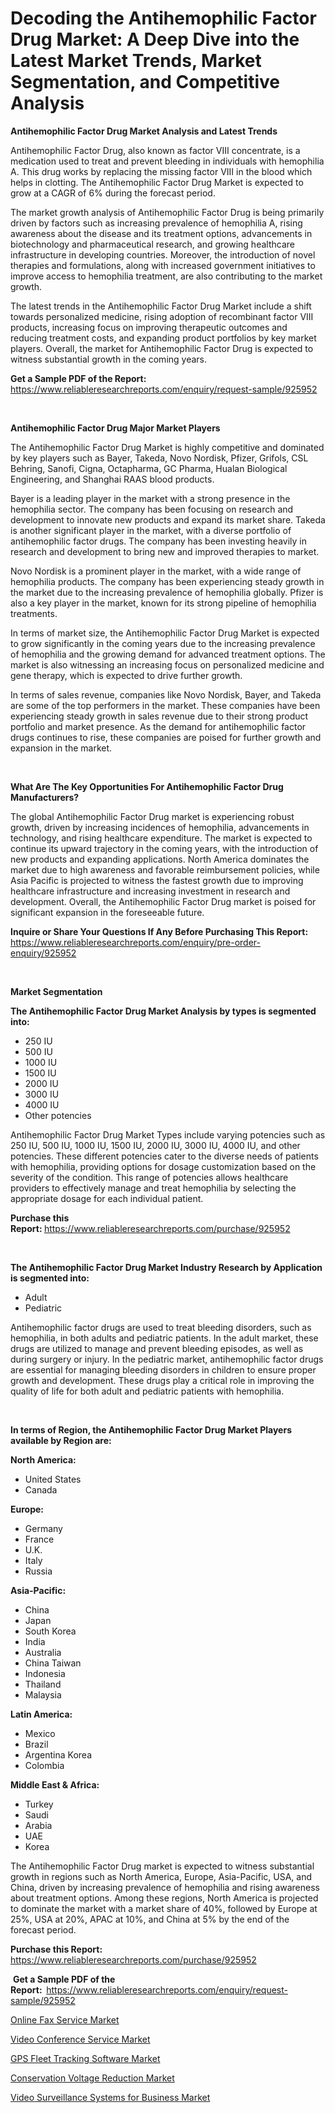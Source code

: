 <p><h1>Decoding the Antihemophilic Factor Drug Market: A Deep Dive into the Latest Market Trends, Market Segmentation, and Competitive Analysis</h1></p><p><strong>Antihemophilic Factor Drug Market Analysis and Latest Trends</strong></p>
<p><p>Antihemophilic Factor Drug, also known as factor VIII concentrate, is a medication used to treat and prevent bleeding in individuals with hemophilia A. This drug works by replacing the missing factor VIII in the blood which helps in clotting. The Antihemophilic Factor Drug Market is expected to grow at a CAGR of 6% during the forecast period. </p><p>The market growth analysis of Antihemophilic Factor Drug is being primarily driven by factors such as increasing prevalence of hemophilia A, rising awareness about the disease and its treatment options, advancements in biotechnology and pharmaceutical research, and growing healthcare infrastructure in developing countries. Moreover, the introduction of novel therapies and formulations, along with increased government initiatives to improve access to hemophilia treatment, are also contributing to the market growth.</p><p>The latest trends in the Antihemophilic Factor Drug Market include a shift towards personalized medicine, rising adoption of recombinant factor VIII products, increasing focus on improving therapeutic outcomes and reducing treatment costs, and expanding product portfolios by key market players. Overall, the market for Antihemophilic Factor Drug is expected to witness substantial growth in the coming years.</p></p>
<p><strong>Get a Sample PDF of the Report:&nbsp;</strong> <a href="https://www.reliableresearchreports.com/enquiry/request-sample/925952">https://www.reliableresearchreports.com/enquiry/request-sample/925952</a></p>
<p>&nbsp;</p>
<p><strong>Antihemophilic Factor Drug Major Market Players</strong></p>
<p><p>The Antihemophilic Factor Drug Market is highly competitive and dominated by key players such as Bayer, Takeda, Novo Nordisk, Pfizer, Grifols, CSL Behring, Sanofi, Cigna, Octapharma, GC Pharma, Hualan Biological Engineering, and Shanghai RAAS blood products. </p><p>Bayer is a leading player in the market with a strong presence in the hemophilia sector. The company has been focusing on research and development to innovate new products and expand its market share. Takeda is another significant player in the market, with a diverse portfolio of antihemophilic factor drugs. The company has been investing heavily in research and development to bring new and improved therapies to market.</p><p>Novo Nordisk is a prominent player in the market, with a wide range of hemophilia products. The company has been experiencing steady growth in the market due to the increasing prevalence of hemophilia globally. Pfizer is also a key player in the market, known for its strong pipeline of hemophilia treatments.</p><p>In terms of market size, the Antihemophilic Factor Drug Market is expected to grow significantly in the coming years due to the increasing prevalence of hemophilia and the growing demand for advanced treatment options. The market is also witnessing an increasing focus on personalized medicine and gene therapy, which is expected to drive further growth.</p><p>In terms of sales revenue, companies like Novo Nordisk, Bayer, and Takeda are some of the top performers in the market. These companies have been experiencing steady growth in sales revenue due to their strong product portfolio and market presence. As the demand for antihemophilic factor drugs continues to rise, these companies are poised for further growth and expansion in the market.</p></p>
<p>&nbsp;</p>
<p><strong>What Are The Key Opportunities For Antihemophilic Factor Drug Manufacturers?</strong></p>
<p><p>The global Antihemophilic Factor Drug market is experiencing robust growth, driven by increasing incidences of hemophilia, advancements in technology, and rising healthcare expenditure. The market is expected to continue its upward trajectory in the coming years, with the introduction of new products and expanding applications. North America dominates the market due to high awareness and favorable reimbursement policies, while Asia Pacific is projected to witness the fastest growth due to improving healthcare infrastructure and increasing investment in research and development. Overall, the Antihemophilic Factor Drug market is poised for significant expansion in the foreseeable future.</p></p>
<p><strong>Inquire or Share Your Questions If Any Before Purchasing This Report:</strong> <a href="https://www.reliableresearchreports.com/enquiry/pre-order-enquiry/925952">https://www.reliableresearchreports.com/enquiry/pre-order-enquiry/925952</a></p>
<p>&nbsp;</p>
<p><strong>Market Segmentation</strong></p>
<p><strong>The Antihemophilic Factor Drug Market Analysis by types is segmented into:</strong></p>
<p><ul><li>250 IU</li><li>500 IU</li><li>1000 IU</li><li>1500 IU</li><li>2000 IU</li><li>3000 IU</li><li>4000 IU</li><li>Other potencies</li></ul></p>
<p><p>Antihemophilic Factor Drug Market Types include varying potencies such as 250 IU, 500 IU, 1000 IU, 1500 IU, 2000 IU, 3000 IU, 4000 IU, and other potencies. These different potencies cater to the diverse needs of patients with hemophilia, providing options for dosage customization based on the severity of the condition. This range of potencies allows healthcare providers to effectively manage and treat hemophilia by selecting the appropriate dosage for each individual patient.</p></p>
<p><strong>Purchase this Report:&nbsp;</strong><a href="https://www.reliableresearchreports.com/purchase/925952">https://www.reliableresearchreports.com/purchase/925952</a></p>
<p>&nbsp;</p>
<p><strong>The Antihemophilic Factor Drug Market Industry Research by Application is segmented into:</strong></p>
<p><ul><li>Adult</li><li>Pediatric</li></ul></p>
<p><p>Antihemophilic factor drugs are used to treat bleeding disorders, such as hemophilia, in both adults and pediatric patients. In the adult market, these drugs are utilized to manage and prevent bleeding episodes, as well as during surgery or injury. In the pediatric market, antihemophilic factor drugs are essential for managing bleeding disorders in children to ensure proper growth and development. These drugs play a critical role in improving the quality of life for both adult and pediatric patients with hemophilia.</p></p>
<p>&nbsp;</p>
<p><strong>In terms of Region, the Antihemophilic Factor Drug Market Players available by Region are:</strong></p>
<p>
    <p> <strong> North America: </strong>
        <ul>
            <li>United States</li>
            <li>Canada</li>
        </ul>
        </p> 
    <p> <strong> Europe: </strong>
        <ul>
            <li>Germany</li>
            <li>France</li>
            <li>U.K.</li>
            <li>Italy</li>
            <li>Russia</li>
        </ul>
        </p> 
    <p> <strong> Asia-Pacific: </strong>
        <ul>
            <li>China</li>
            <li>Japan</li>
            <li>South Korea</li>
            <li>India</li>
            <li>Australia</li>
            <li>China Taiwan</li>
            <li>Indonesia</li>
            <li>Thailand</li>
            <li>Malaysia</li>
        </ul>
        </p> 
    <p> <strong> Latin America: </strong>
        <ul>
            <li>Mexico</li>
            <li>Brazil</li>
            <li>Argentina Korea</li>
            <li>Colombia</li>
        </ul>
        </p> 
    <p> <strong> Middle East & Africa: </strong>
        <ul>
            <li>Turkey</li>
            <li>Saudi</li>
            <li>Arabia</li>
            <li>UAE</li>
            <li>Korea</li>
        </ul>
    </p>
    </p>
<p><p>The Antihemophilic Factor Drug market is expected to witness substantial growth in regions such as North America, Europe, Asia-Pacific, USA, and China, driven by increasing prevalence of hemophilia and rising awareness about treatment options. Among these regions, North America is projected to dominate the market with a market share of 40%, followed by Europe at 25%, USA at 20%, APAC at 10%, and China at 5% by the end of the forecast period.</p></p>
<p><strong>Purchase this Report: </strong><a href="https://www.reliableresearchreports.com/purchase/925952">https://www.reliableresearchreports.com/purchase/925952</a></p>
<p>&nbsp;<strong>Get a Sample PDF of the Report:&nbsp;&nbsp;</strong><a href="https://www.reliableresearchreports.com/enquiry/request-sample/925952">https://www.reliableresearchreports.com/enquiry/request-sample/925952</a></p>
<p><strong></strong></p>
<p><p><a href="https://medium.com/@alanwatkins6h/online-fax-service-market-insights-into-market-cagr-market-trends-and-growth-strategies-dced1b8cc8e3">Online Fax Service Market</a></p><p><a href="https://medium.com/@dashawnmoen/video-conference-service-market-size-cagr-trends-2024-2030-e67f3539a76a">Video Conference Service Market</a></p><p><a href="https://medium.com/@dashawnmoen/gps-fleet-tracking-software-market-comprehensive-assessment-by-type-application-and-geography-7660fb74ead5">GPS Fleet Tracking Software Market</a></p><p><a href="https://medium.com/@dashawnmoen/conservation-voltage-reduction-market-share-evolution-and-market-growth-trends-2024-2031-db4ef79dc0c5">Conservation Voltage Reduction Market</a></p><p><a href="https://medium.com/@dashawnmoen/video-surveillance-systems-for-business-market-the-key-to-successful-business-strategy-forecast-58cac41fc07f">Video Surveillance Systems for Business Market</a></p></p>